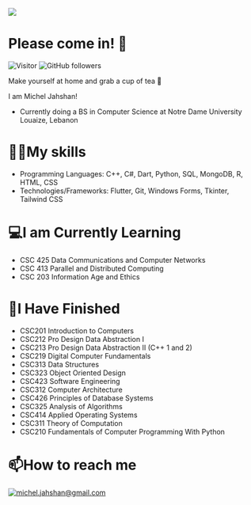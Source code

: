 ![](https://github.com/PixelatedCosmos/PixelatedCosmos/blob/main/banner.gif)
# Please come in! 👋
![Visitor](https://visitor-badge.laobi.icu/badge?page_id=PixelatedCosmos.PixelatedCosmos) ![GitHub followers](https://img.shields.io/github/followers/PixelatedCosmos?label=Follow&style=social)

Make yourself at home and grab a cup of tea 🍵

I am Michel Jahshan!
- Currently doing a BS in Computer Science at Notre Dame University Louaize, Lebanon

# 👨‍💻My skills
- Programming Languages: C++, C#, Dart, Python, SQL, MongoDB, R, HTML, CSS
- Technologies/Frameworks: Flutter, Git, Windows Forms, Tkinter, Tailwind CSS

# 💻I am Currently Learning
- CSC 425 Data Communications and Computer Networks
- CSC 413 Parallel and Distributed Computing
- CSC 203 Information Age and Ethics

# 💯I Have Finished
- CSC201 Introduction to Computers
- CSC212 Pro Design Data Abstraction I 
- CSC213 Pro Design Data Abstraction II
  (C++ 1 and 2)
- CSC219 Digital Computer Fundamentals
- CSC313 Data Structures
- CSC323 Object Oriented Design
- CSC423 Software Engineering
- CSC312 Computer Architecture
- CSC426 Principles of Database Systems
- CSC325 Analysis of Algorithms
- CSC414 Applied Operating Systems
- CSC311 Theory of Computation
- CSC210 Fundamentals of Computer Programming With Python

# 📫How to reach me
<a href="mailto:michel.jahshan@gmail.com">![michel.jahshan@gmail.com](https://img.shields.io/badge/Gmail-D14836?style=for-the-badge&logo=gmail&logoColor=white)</a>

<!---
PixelatedCosmos/PixelatedCosmos is a ✨ special ✨ repository because its `README.md` (this file) appears on your GitHub profile.
You can click the Preview link to take a look at your changes.
--->
